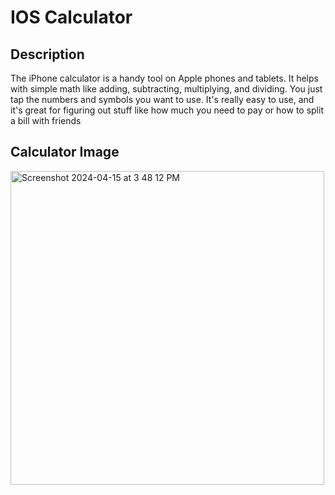 # IOS Calculator
## Description

The iPhone calculator is a handy tool on Apple phones and tablets. It helps with simple math like adding, subtracting, multiplying, and dividing. You just tap the numbers and symbols you want to use. It's really easy to use, and it's great for figuring out stuff like how much you need to pay or how to split a bill with friends

## Calculator Image
<img width="502" alt="Screenshot 2024-04-15 at 3 48 12 PM" src="https://github.com/dayraleon/IOS-calculator/assets/137222374/f49e266e-57b4-4cd2-ab12-61f0d01342ab">
